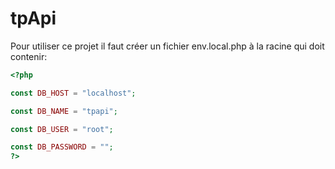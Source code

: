 # tpApi
Pour utiliser ce projet il faut créer un fichier env.local.php à la racine qui doit contenir:

```php
<?php

const DB_HOST = "localhost";

const DB_NAME = "tpapi";

const DB_USER = "root";

const DB_PASSWORD = "";
?>